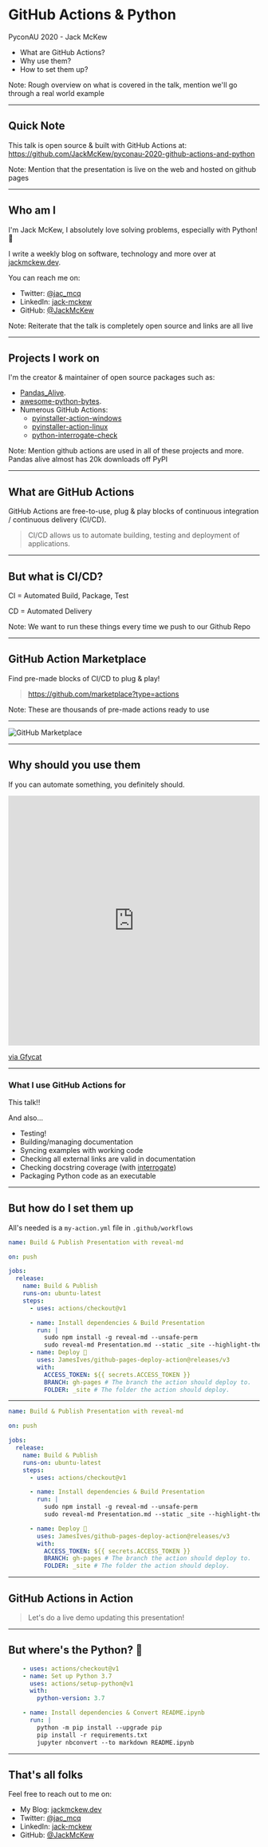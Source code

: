 <!-- .element: title="GitHub Actions & Python" -->

# GitHub Actions & Python

PyconAU 2020 - Jack McKew

* What are GitHub Actions?
* Why use them?
* How to set them up?

Note: Rough overview on what is covered in the talk, mention we'll go through a real world example

---

## Quick Note

This talk is open source & built with GitHub Actions at: <https://github.com/JackMcKew/pyconau-2020-github-actions-and-python>

Note: Mention that the presentation is live on the web and hosted on github pages

---

## Who am I

I'm Jack McKew, I absolutely love solving problems, especially with Python! 🐍

I write a weekly blog on software, technology and more over at [jackmckew.dev](https://jackmckew.dev/).

You can reach me on:

* Twitter: [@jac_mcq](https://twitter.com/jac_mcq)
* LinkedIn: [jack-mckew](https://www.linkedin.com/in/jack-mckew/)
* GitHub: [@JackMcKew](https://github.com/JackMcKew)

Note: Reiterate that the talk is completely open source and links are all live

---

## Projects I work on

I'm the creator & maintainer of open source packages such as:

* [Pandas_Alive](https://github.com/JackMcKew/pandas_alive).
* [awesome-python-bytes](https://github.com/JackMcKew/awesome-python-bytes).
* Numerous GitHub Actions:
    * [pyinstaller-action-windows](https://github.com/JackMcKew/pyinstaller-action-windows)
    * [pyinstaller-action-linux](https://github.com/JackMcKew/pyinstaller-action-linux)
    * [python-interrogate-check](https://github.com/JackMcKew/python-interrogate-check)

Note: Mention github actions are used in all of these projects and more. Pandas alive almost has 20k downloads off PyPI

---

## What are GitHub Actions

GitHub Actions are free-to-use, plug & play blocks of continuous integration / continuous delivery (CI/CD).

> CI/CD allows us to automate building, testing and deployment of applications.

---

## But what is CI/CD?

CI = Automated Build, Package, Test

CD = Automated Delivery

Note: We want to run these things every time we push to our Github Repo

---

## GitHub Action Marketplace

Find pre-made blocks of CI/CD to plug & play!

> <https://github.com/marketplace?type=actions>

Note: These are thousands of pre-made actions ready to use

---

![GitHub Marketplace](img/github-marketplace.png)

---

## Why should you use them

If you can automate something, you definitely should.

<iframe src='https://gfycat.com/ifr/AchingOptimisticAlabamamapturtle' frameborder='0' scrolling='no' width=100% height='500'></iframe><p> <a href="https://gfycat.com/achingoptimisticalabamamapturtle">via Gfycat</a></p>

---

### What I use GitHub Actions for

This talk!!

And also...

* Testing!
* Building/managing documentation
* Syncing examples with working code
* Checking all external links are valid in documentation
* Checking docstring coverage (with [interrogate](https://pypi.org/project/interrogate/))
* Packaging Python code as an executable

---

## But how do I set them up

All's needed is a `my-action.yml` file in `.github/workflows`

``` yaml
name: Build & Publish Presentation with reveal-md

on: push

jobs:
  release:
    name: Build & Publish
    runs-on: ubuntu-latest
    steps:
      - uses: actions/checkout@v1

      - name: Install dependencies & Build Presentation
        run: |
          sudo npm install -g reveal-md --unsafe-perm
          sudo reveal-md Presentation.md --static _site --highlight-theme github
      - name: Deploy 🚀
        uses: JamesIves/github-pages-deploy-action@releases/v3
        with:
          ACCESS_TOKEN: ${{ secrets.ACCESS_TOKEN }}
          BRANCH: gh-pages # The branch the action should deploy to.
          FOLDER: _site # The folder the action should deploy.
```

---

``` yaml
name: Build & Publish Presentation with reveal-md

on: push
```
<!-- .element: class="fragment" data-fragment-index="1" -->

``` yaml
jobs:
  release:
    name: Build & Publish
    runs-on: ubuntu-latest
    steps:
      - uses: actions/checkout@v1
```
<!-- .element: class="fragment" data-fragment-index="2" -->

``` yaml
      - name: Install dependencies & Build Presentation
        run: |
          sudo npm install -g reveal-md --unsafe-perm
          sudo reveal-md Presentation.md --static _site --highlight-theme github
```
<!-- .element: class="fragment" data-fragment-index="3" -->

``` yaml
      - name: Deploy 🚀
        uses: JamesIves/github-pages-deploy-action@releases/v3
        with:
          ACCESS_TOKEN: ${{ secrets.ACCESS_TOKEN }}
          BRANCH: gh-pages # The branch the action should deploy to.
          FOLDER: _site # The folder the action should deploy.
```
<!-- .element: class="fragment" data-fragment-index="4" -->

---

## GitHub Actions in Action

> Let's do a live demo updating this presentation!

---

## But where's the Python? 🐍

``` yaml
    - uses: actions/checkout@v1
    - name: Set up Python 3.7
      uses: actions/setup-python@v1
      with:
        python-version: 3.7

```
<!-- .element: class="fragment" data-fragment-index="1" -->

``` yaml
    - name: Install dependencies & Convert README.ipynb
      run: |
        python -m pip install --upgrade pip
        pip install -r requirements.txt
        jupyter nbconvert --to markdown README.ipynb
```
<!-- .element: class="fragment" data-fragment-index="2" -->

--- 

## That's all folks

Feel free to reach out to me on:

* My Blog: [jackmckew.dev](https://jackmckew.dev/)
* Twitter: [@jac_mcq](https://twitter.com/jac_mcq)
* LinkedIn: [jack-mckew](https://www.linkedin.com/in/jack-mckew/)
* GitHub: [@JackMcKew](https://github.com/JackMcKew)
